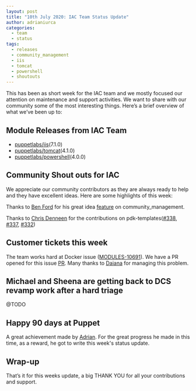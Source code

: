 ```yaml
---
layout: post
title: "10th July 2020: IAC Team Status Update"
author: adrianiurca
categories:
  - team
  - status
tags:
  - releases
  - community_management
  - iis
  - tomcat
  - powershell
  - shoutouts
---
```


This has been as short week for the IAC team and we mostly focused our attention on maintenance and support activities.
We want to share with our community some of the most interesting things.
Here’s a brief overview of what we’ve been up to:

## Module Releases from IAC Team

- [puppetlabs/iis](https://github.com/puppetlabs/puppetlabs-iis)(7.1.0)
- [puppetlabs/tomcat](https://github.com/puppetlabs/puppetlabs-tomcat)(4.1.0)
- [puppetlabs/powershell](https://github.com/puppetlabs/puppetlabs-powershell)(4.0.0)

## Community Shout outs for IAC

We appreciate our community contributors as they are always ready to help and they have excellent ideas. Here are some highlights of this week:

Thanks to [Ben Ford](https://github.com/binford2k) for his great idea [feature](https://github.com/puppetlabs/community_management/pull/39) on community_management.

Thanks to [Chris Denneen](https://github.com/cdenneen) for the contributions on pdk-templates([#338](https://github.com/puppetlabs/pdk-templates/pull/338), [#337](https://github.com/puppetlabs/pdk-templates/pull/337), [#332](https://github.com/puppetlabs/pdk-templates/pull/332))

## Customer tickets this week

The team works hard at Docker issue ([MODULES-10691](https://tickets.puppetlabs.com/browse/MODULES-10691)).
We have a PR opened for this issue [PR](https://github.com/puppetlabs/puppetlabs-docker/pull/632).
Many thanks to [Daiana](https://github.com/daianamezdrea) for managing this problem.

## Michael and Sheena are getting back to DCS revamp work after a hard triage

@TODO

## Happy 90 days at Puppet

A great achievement made by [Adrian](https://github.com/adrianiurca).
For the great progress he made in this time, as a reward, he got to write this week's status update.

## Wrap-up

That’s it for this weeks update, a big THANK YOU for all your contributions and support.

